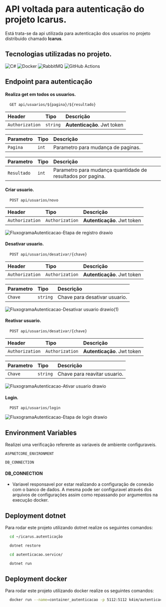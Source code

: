 # API voltada para autenticação do projeto Icarus.
Está trata-se da api utilizada para autenticação dos usuarios no projeto distribuido chamado **Icarus**.

## Tecnologias utilizadas no projeto.
![C#](https://img.shields.io/badge/c%23-%23239120.svg?style=for-the-badge&logo=c-sharp&logoColor=white) ![Docker](https://img.shields.io/badge/docker-%230db7ed.svg?style=for-the-badge&logo=docker&logoColor=white) ![RabbitMQ](https://img.shields.io/badge/Rabbitmq-FF6600?style=for-the-badge&logo=rabbitmq&logoColor=white) ![GitHub Actions](https://img.shields.io/badge/github%20actions-%232671E5.svg?style=for-the-badge&logo=githubactions&logoColor=white)

## Endpoint para autenticação

#### Realiza get em todos os usuarios.

```http
  GET api/usuarios/${pagina}/${resultado}
```

| Header | Tipo     | Descrição                |
| :-------- | :------- | :------------------------- |
| `Authorization` | `string` | **Autenticação**. Jwt token |

| Parametro | Tipo     | Descrição                |
| :-------- | :------- | :------------------------- |
| `Pagina` | `int` | Parametro para mudança de paginas. |

| Parametro | Tipo     | Descrição                |
| :-------- | :------- | :------------------------- |
| `Resultado` | `int` | Parametro para mudança quantidade de resultados por pagina. |


#### Criar usuario.

```http
  POST api/usuarios/novo
```

| Header | Tipo     | Descrição                         |
| :-------- | :------- | :-------------------------------- |
| `Authorization`      | `Authorization` |**Autenticação**. Jwt token |

![FluxogramaAutenticacao-Etapa de registro drawio](https://github.com/k4im/icarus.autenticacao/assets/108486349/ffca5e05-b4d5-4c42-87ff-3d89dd3c5df2)



#### Desativar usuario.

```http
  POST api/usuarios/desativar/{chave}
```

| Header | Tipo     | Descrição                         |
| :-------- | :------- | :-------------------------------- |
| `Authorization`      | `Authorization` |**Autenticação**. Jwt token |

| Parametro | Tipo     | Descrição                |
| :-------- | :------- | :------------------------- |
| `Chave` | `string` | Chave para desativar usuario. |

![FluxogramaAutenticacao-Desativar usuario drawio(1)](https://github.com/k4im/icarus.autenticacao/assets/108486349/f609b0fb-bee4-4462-84ae-106409a01be5)


#### Reativar usuario.

```http
  POST api/usuarios/desativar/{chave}
```

| Header | Tipo     | Descrição                         |
| :-------- | :------- | :-------------------------------- |
| `Authorization`      | `Authorization` |**Autenticação**. Jwt token |

| Parametro | Tipo     | Descrição                |
| :-------- | :------- | :------------------------- |
| `Chave` | `string` | Chave para reavitar usuario. |

![FluxogramaAutenticacao-Ativar usuario drawio](https://github.com/k4im/icarus.autenticacao/assets/108486349/db836ebe-898d-4232-96df-25045747b7e3)


#### Login.

```http
  POST api/usuarios/login
```

![FluxogramaAutenticacao-Etapa de login drawio](https://github.com/k4im/icarus.autenticacao/assets/108486349/66c68b29-5b6e-4dd0-9512-cd6286d3eb31)

## Environment Variables

Realizei uma verificação referente as variaveis de ambiente configuraveis.


`ASPNETCORE_ENVIRONMENT`

`DB_CONNECTION`


#### DB_CONNECTION
* Variavel responsavel por estar realizando a configuração de conexão com o banco de dados. A mesma pode ser configuravel através dos arquivos de configurações assim como repassando por argumentos na execução docker.
  
## Deployment dotnet

Para rodar este projeto utilizando dotnet realize os seguintes comandos:

```bash
  cd ~/icarus.autenticação
```

```bash
  dotnet restore
```

```bash
  cd autenticacao.service/
```

```bash
  dotnet run
```


## Deployment docker

Para rodar este projeto utilizando docker realize os seguintes comandos:

```bash
  docker run --name=container_autenticacao -p 5112:5112 k4im/autenticacao:v0.1
```
